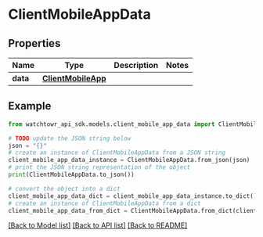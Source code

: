 # ClientMobileAppData


## Properties

Name | Type | Description | Notes
------------ | ------------- | ------------- | -------------
**data** | [**ClientMobileApp**](ClientMobileApp.md) |  | 

## Example

```python
from watchtowr_api_sdk.models.client_mobile_app_data import ClientMobileAppData

# TODO update the JSON string below
json = "{}"
# create an instance of ClientMobileAppData from a JSON string
client_mobile_app_data_instance = ClientMobileAppData.from_json(json)
# print the JSON string representation of the object
print(ClientMobileAppData.to_json())

# convert the object into a dict
client_mobile_app_data_dict = client_mobile_app_data_instance.to_dict()
# create an instance of ClientMobileAppData from a dict
client_mobile_app_data_from_dict = ClientMobileAppData.from_dict(client_mobile_app_data_dict)
```
[[Back to Model list]](../README.md#documentation-for-models) [[Back to API list]](../README.md#documentation-for-api-endpoints) [[Back to README]](../README.md)


